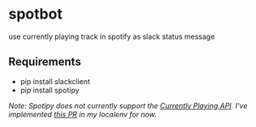 # spotbot
use currently playing track in spotify as slack status message

## Requirements
- pip install slackclient
- pip install spotipy

_Note: Spotipy does not currently support the [Currently Playing API](https://developer.spotify.com/web-api/get-the-users-currently-playing-track/). I've implemented [this PR](https://github.com/plamere/spotipy/pull/181) in my localenv for now._ 
